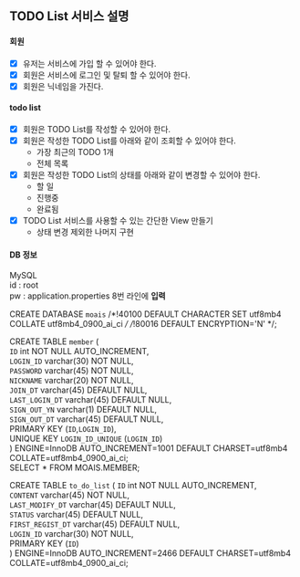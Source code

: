 ## TODO List 서비스 설명

#### 회원
- [x]  유저는 서비스에 가입 할 수 있어야 한다.
- [x]   회원은 서비스에 로그인 및 탈퇴 할 수 있어야 한다.
- [x]   회원은 닉네임을 가진다.

#### todo list
- [x]   회원은 TODO List를 작성할 수 있어야 한다.
- [x]   회원은 작성한 TODO List를 아래와 같이 조회할 수 있어야 한다.
    -   가장 최근의 TODO 1개
    -   전체 목록
- [x]   회원은 작성한 TODO List의 상태를 아래와 같이 변경할 수 있어야 한다.
    -   할 일
    -   진행중
    -   완료됨
- [x] TODO List 서비스를 사용할 수 있는 간단한 View 만들기
    - 상태 변경 제외한 나머지 구현

#### DB 정보

MySQL  
id : root  
pw : application.properties 8번 라인에 **입력**  

CREATE DATABASE `moais` /*!40100 DEFAULT CHARACTER SET utf8mb4 COLLATE utf8mb4_0900_ai_ci */ /*!80016 DEFAULT ENCRYPTION='N' */;  

CREATE TABLE `member` (  
`ID` int NOT NULL AUTO_INCREMENT,  
`LOGIN_ID` varchar(30) NOT NULL,  
`PASSWORD` varchar(45) NOT NULL,  
`NICKNAME` varchar(20) NOT NULL,  
`JOIN_DT` varchar(45) DEFAULT NULL,  
`LAST_LOGIN_DT` varchar(45) DEFAULT NULL,  
`SIGN_OUT_YN` varchar(1) DEFAULT NULL,  
`SIGN_OUT_DT` varchar(45) DEFAULT NULL,  
PRIMARY KEY (`ID`,`LOGIN_ID`),  
UNIQUE KEY `LOGIN_ID_UNIQUE` (`LOGIN_ID`)  
) ENGINE=InnoDB AUTO_INCREMENT=1001 DEFAULT CHARSET=utf8mb4 COLLATE=utf8mb4_0900_ai_ci;  
SELECT * FROM MOAIS.MEMBER;  


CREATE TABLE `to_do_list` (
`ID` int NOT NULL AUTO_INCREMENT,  
`CONTENT` varchar(45) NOT NULL,  
`LAST_MODIFY_DT` varchar(45) DEFAULT NULL,  
`STATUS` varchar(45) DEFAULT NULL,  
`FIRST_REGIST_DT` varchar(45) DEFAULT NULL,  
`LOGIN_ID` varchar(30) NOT NULL,  
PRIMARY KEY (`ID`)  
) ENGINE=InnoDB AUTO_INCREMENT=2466 DEFAULT CHARSET=utf8mb4 COLLATE=utf8mb4_0900_ai_ci;  
